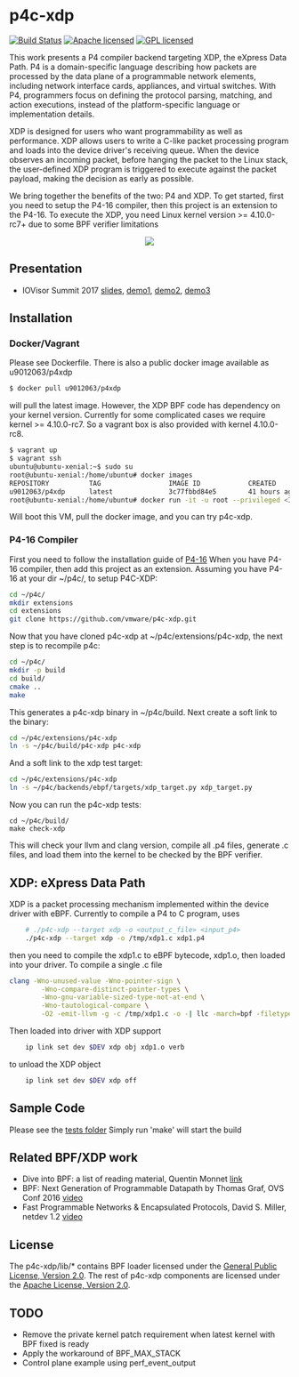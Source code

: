 # p4c-xdp
[![Build Status](https://travis-ci.org/vmware/p4c-xdp.svg?branch=master)](https://travis-ci.org/vmware/p4c-xdp)
[![Apache licensed](https://img.shields.io/badge/license-Apache-blue.svg)](https://github.com/vmware/p4c-xdp/blob/master/LICENSE)
[![GPL licensed](https://img.shields.io/badge/license-GPL-blue.svg)](https://github.com/vmware/p4c-xdp/blob/master/lib/COPYING)

This work presents a P4 compiler backend targeting XDP, the eXpress Data Path.
P4 is a domain-specific language describing how packets are processed by the
data plane of a programmable network elements, including network interface
cards, appliances, and virtual switches.  With P4, programmers focus on
defining the protocol parsing, matching, and action executions, instead
of the platform-specific language or implementation details.

XDP is designed for users who want programmability as well as performance.
XDP allows users to write a C-like  packet processing program and loads into
the device driver's receiving queue.  When the device observes an incoming
packet, before hanging the packet to the Linux stack, the user-defined XDP
program is triggered to execute against the packet payload, making the
decision as early as possible.

We bring together the benefits of the two: P4 and XDP.  To get started,
first you need to setup the P4-16 compiler, then this project
is an extension to the P4-16. To execute the XDP, you need Linux kernel
version >= 4.10.0-rc7+ due to some BPF verifier limitations

<p align="center">
  <img src="doc/images/p4xdp-workflow.png" />
</p>

## Presentation
- IOVisor Summit 2017
[slides](https://github.com/vmware/p4c-xdp/blob/master/doc/p4xdp-iovisor17.pdf),
[demo1](https://youtu.be/On7hEJ6bPVU), [demo2](https://youtu.be/vlp1MzWVOc8), [demo3](https://youtu.be/TibGxCXPNVc)

## Installation
### Docker/Vagrant
Please see Dockerfile. There is also a public docker image available as u9012063/p4xdp
```bash
$ docker pull u9012063/p4xdp
```
will pull the latest image. However, the XDP BPF code has dependency on your kernel version.
Currently for some complicated cases we require kernel >= 4.10.0-rc7.  So a vagrant box is
also provided with kernel 4.10.0-rc8.
```bash
$ vagrant up
$ vagrant ssh
ubuntu@ubuntu-xenial:~$ sudo su
root@ubuntu-xenial:/home/ubuntu# docker images
REPOSITORY          TAG                 IMAGE ID            CREATED             SIZE
u9012063/p4xdp      latest              3c77fbbd84e5        41 hours ago        2.469 GB
root@ubuntu-xenial:/home/ubuntu# docker run -it -u root --privileged <IMAGE ID>
```
Will boot this VM, pull the docker image, and you can try p4c-xdp.

### P4-16 Compiler
First you need to follow the installation guide of [P4-16](https://github.com/p4lang/p4c/)
When you have P4-16 compiler, then add this project as an extension.
Assuming you have P4-16 at your dir  ~/p4c/, to setup P4C-XDP:
```bash
cd ~/p4c/
mkdir extensions
cd extensions
git clone https://github.com/vmware/p4c-xdp.git
```
Now that you have cloned p4c-xdp at ~/p4c/extensions/p4c-xdp, the next step is to
recompile p4c:
```bash
cd ~/p4c/
mkdir -p build
cd build/
cmake ..
make
```
This generates a p4c-xdp binary in ~/p4c/build.
Next create a soft link to the binary:
```bash
cd ~/p4c/extensions/p4c-xdp
ln -s ~/p4c/build/p4c-xdp p4c-xdp
```
And a soft link to the xdp test target:

```bash
cd ~/p4c/extensions/p4c-xdp
ln -s ~/p4c/backends/ebpf/targets/xdp_target.py xdp_target.py
```

Now you can run the p4c-xdp tests:
```
cd ~/p4c/build/
make check-xdp
```

This will check your llvm and clang version,
compile all .p4 files, generate .c files, and load them into the kernel
to be checked by the BPF verifier.

## XDP: eXpress Data Path
XDP is a packet processing mechanism implemented within the device driver with eBPF.
Currently to compile a P4 to C program, uses
```bash
	# ./p4c-xdp --target xdp -o <output_c_file> <input_p4>
	./p4c-xdp --target xdp -o /tmp/xdp1.c xdp1.p4
```
then you need to compile the xdp1.c to eBPF bytecode, xdp1.o, then loaded
into your driver. To compile a single .c file
```bash
clang -Wno-unused-value -Wno-pointer-sign \
		-Wno-compare-distinct-pointer-types \
		-Wno-gnu-variable-sized-type-not-at-end \
		-Wno-tautological-compare \
		-O2 -emit-llvm -g -c /tmp/xdp1.c -o -| llc -march=bpf -filetype=obj -o /tmp/xdp1.o
```
Then loaded into driver with XDP support
```bash
    ip link set dev $DEV xdp obj xdp1.o verb
```
to unload the XDP object
```bash
    ip link set dev $DEV xdp off
```
## Sample Code
Please see the [tests folder](https://github.com/vmware/p4c-xdp/tree/master/tests)
Simply run 'make' will start the build

## Related BPF/XDP work
 * Dive into BPF: a list of reading material, Quentin Monnet [link](https://qmonnet.github.io/whirl-offload/2016/09/01/dive-into-bpf/)
 * BPF: Next Generation of Programmable Datapath by Thomas Graf, OVS Conf 2016 [video](https://www.youtube.com/watch?v=QJfmmoH2nSQ&t=1046s)
 * Fast Programmable Networks & Encapsulated Protocols, David S. Miller, netdev 1.2 [video](https://www.youtube.com/watch?v=NlMQ0i09HMU)

## License
The p4c-xdp/lib/\* contains BPF loader licensed under the [General Public License, Version 2.0](lib/COPYING). The rest of p4c-xdp components are licensed under the [Apache License, Version 2.0](LICENSE).

## TODO
* Remove the private kernel patch requirement when latest kernel with BPF fixed is ready
* Apply the workaround of BPF\_MAX\_STACK
* Control plane example using perf\_event\_output

